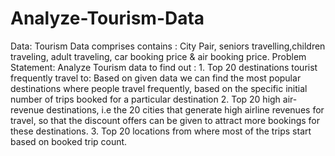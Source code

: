 # Analyze-Tourism-Data
 Data: Tourism Data comprises contains : City Pair, seniors travelling,children traveling, adult traveling, car booking price &amp; air booking price.  Problem Statement: Analyze Tourism data to find out :  1. Top 20 destinations tourist frequently travel to: Based on given data we can find the most popular destinations where people travel frequently, based on the specific initial number of trips booked for a particular destination  2. Top 20 high air-revenue destinations, i.e the 20 cities that generate high airline revenues for travel, so that the discount offers can be given to attract more bookings for these destinations.  3. Top 20 locations from where most of the trips start based on booked trip count.
